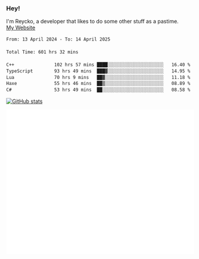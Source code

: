 ### Hey!
I'm Reycko, a developer that likes to do some other stuff as a pastime.  
[My Website](https://reycko.root.sx)

<!--START_SECTION:wakasection-->

```txt
From: 13 April 2024 - To: 14 April 2025

Total Time: 601 hrs 32 mins

C++               102 hrs 57 mins ████░░░░░░░░░░░░░░░░░░░░░   16.40 %
TypeScript        93 hrs 49 mins  ███▓░░░░░░░░░░░░░░░░░░░░░   14.95 %
Lua               70 hrs 9 mins   ██▓░░░░░░░░░░░░░░░░░░░░░░   11.18 %
Haxe              55 hrs 46 mins  ██▒░░░░░░░░░░░░░░░░░░░░░░   08.89 %
C#                53 hrs 49 mins  ██░░░░░░░░░░░░░░░░░░░░░░░   08.58 %
```

<!--END_SECTION:wakasection-->

[![GitHub stats](https://github-readme-stats.vercel.app/api?username=Reycko&show_icons=true&theme=dark&hide_title=true&count_private=true)](https://github.com/anuraghazra/github-readme-stats)

![Metrics](/github-metrics.svg)
